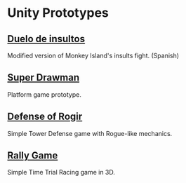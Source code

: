# Unity Prototypes
## [Duelo de insultos](https://3damp.github.io/unity-prototypes/duelo-de-insultos/)
Modified version of Monkey Island's insults fight. (Spanish)
## [Super Drawman](https://3damp.github.io/unity-prototypes/super-drawman/)
Platform game prototype.
## [Defense of Rogir](https://3damp.github.io/unity-prototypes/defense-of-rogir/)
Simple Tower Defense game with Rogue-like mechanics.
## [Rally Game](https://3damp.github.io/unity-prototypes/rally-game/)
Simple Time Trial Racing game in 3D.

